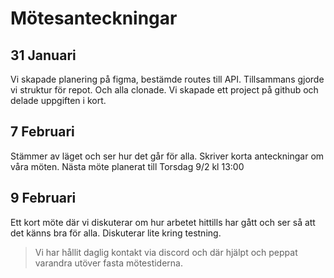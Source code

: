 # Mötesanteckningar

## 31 Januari

Vi skapade planering på figma, bestämde routes till API.
Tillsammans gjorde vi struktur för repot. Och alla clonade.
Vi skapade ett project på github och delade uppgiften i kort.

## 7 Februari

Stämmer av läget och ser hur det går för alla. Skriver korta
anteckningar om våra möten. Nästa möte planerat till Torsdag 9/2 kl 13:00

## 9 Februari

Ett kort möte där vi diskuterar om hur arbetet hittills har gått och ser så att det känns bra för alla. Diskuterar lite kring testning.

> Vi har hållit daglig kontakt via discord och där hjälpt och peppat varandra utöver fasta mötestiderna.
